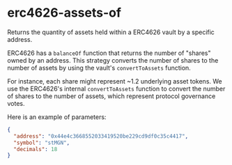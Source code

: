 # erc4626-assets-of

Returns the quantity of assets held within a ERC4626 vault by a specific address.

ERC4626 has a `balanceOf` function that returns the number of "shares" owned by an address. This strategy converts the number of shares to the number of assets by using the vault's `convertToAssets` function.

For instance, each share might represent ~1.2 underlying asset tokens. We use the ERC4626's internal `convertToAssets` function to convert the number of shares to the number of assets, which represent protocol governance votes.

Here is an example of parameters:

```json
{
  "address": "0x44e4c3668552033419520be229cd9df0c35c4417",
  "symbol": "stMGN",
  "decimals": 18
}
```
